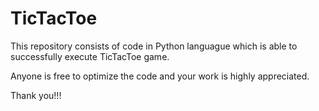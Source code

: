 # TicTacToe

This repository consists of code in Python languague which is able to successfully execute TicTacToe game.

Anyone is free to optimize the code and your work is highly appreciated. 

Thank you!!!
